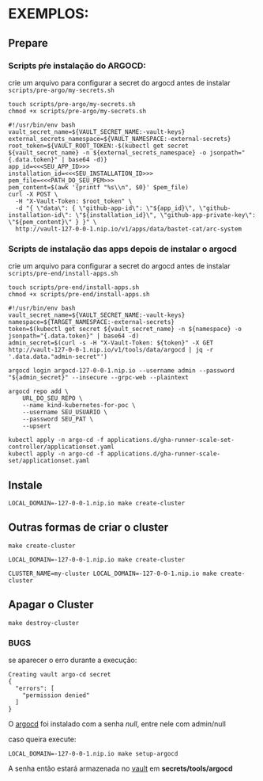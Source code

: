 # EXEMPLOS:

## Prepare

### Scripts pŕe instalação do ARGOCD:

crie um arquivo para configurar a secret do argocd antes de instalar
`scripts/pre-argo/my-secrets.sh`

```
touch scripts/pre-argo/my-secrets.sh
chmod +x scripts/pre-argo/my-secrets.sh
```


```
#!/usr/bin/env bash
vault_secret_name=${VAULT_SECRET_NAME:-vault-keys}
external_secrets_namespace=${VAULT_NAMESPACE:-external-secrets}
root_token=${VAULT_ROOT_TOKEN:-$(kubectl get secret ${vault_secret_name} -n ${external_secrets_namespace} -o jsonpath="{.data.token}" | base64 -d)}
app_id=<<<SEU_APP_ID>>>
installation_id=<<<SEU_INSTALLATION_ID>>>
pem_file=<<<PATH_DO_SEU_PEM>>>
pem_content=$(awk '{printf "%s\\n", $0}' $pem_file)
curl -X POST \
  -H "X-Vault-Token: $root_token" \
  -d "{ \"data\": { \"github-app-id\": \"${app_id}\", \"github-installation-id\": \"${installation_id}\", \"github-app-private-key\": \"${pem_content}\" } }" \
  http://vault-127-0-0-1.nip.io/v1/apps/data/bastet-cat/arc-system
```

### Scripts de instalação das apps depois de instalar o argocd

crie um arquivo para configurar a secret do argocd antes de instalar
`scripts/pre-end/install-apps.sh`

```
touch scripts/pre-end/install-apps.sh
chmod +x scripts/pre-end/install-apps.sh
```

```
#!/usr/bin/env bash
vault_secret_name=${VAULT_SECRET_NAME:-vault-keys}
namespace=${TARGET_NAMESPACE:-external-secrets}
token=$(kubectl get secret ${vault_secret_name} -n ${namespace} -o jsonpath="{.data.token}" | base64 -d)
admin_secret=$(curl -s -H "X-Vault-Token: ${token}" -X GET http://vault-127-0-0-1.nip.io/v1/tools/data/argocd | jq -r '.data.data."admin-secret"')

argocd login argocd-127-0-0-1.nip.io --username admin --password "${admin_secret}" --insecure --grpc-web --plaintext

argocd repo add \
    URL_DO_SEU_REPO \
    --name kind-kubernetes-for-poc \
    --username SEU_USUARIO \
    --password SEU_PAT \
    --upsert

kubectl apply -n argo-cd -f applications.d/gha-runner-scale-set-controller/applicationset.yaml
kubectl apply -n argo-cd -f applications.d/gha-runner-scale-set/applicationset.yaml
```

## Instale

```
LOCAL_DOMAIN=-127-0-0-1.nip.io make create-cluster
```

## Outras formas de criar o cluster

```
make create-cluster
```

```
LOCAL_DOMAIN=-127-0-0-1.nip.io make create-cluster
```

```
CLUSTER_NAME=my-cluster LOCAL_DOMAIN=-127-0-0-1.nip.io make create-cluster
```

## Apagar o Cluster

```
make destroy-cluster
```

### BUGS

se aparecer o erro durante a execução:
```
Creating vault argo-cd secret
{
  "errors": [
    "permission denied"
  ]
}
```
O [argocd](http://argocd-127-0-0-1.nip.io) foi instalado com a senha *null*, entre nele com admin/null


caso queira execute:
```
LOCAL_DOMAIN=-127-0-0-1.nip.io make setup-argocd
```

A senha então estará armazenada no [vault](http://vault-127-0-0-1.nip.io) em **secrets/tools/argocd**
